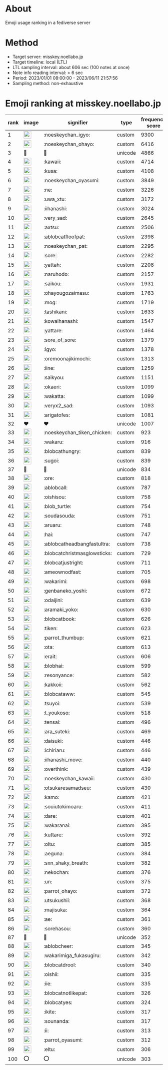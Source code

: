 # About
Emoji usage ranking in a fediverse server

# Method
- Target server: misskey.noellabo.jp
- Target timeline: local (LTL)
- LTL sampling interval: about 606 sec (100 notes at once)
- Note info reading interval: > 6 sec
- Period: 2023/01/01 08:00:00 - 2023/06/11 21:57:56 
- Sampling method: non-exhaustive

# Emoji ranking at misskey.noellabo.jp

|rank|image|signifier|type|frequency score|
|----|----|----|----|----|
|1|<img height="24" src="https://misskey.noellabo.jp/emoji/noeskeychan_igyo.webp">|:noeskeychan_igyo:|custom|9300|
|2|<img height="24" src="https://misskey.noellabo.jp/emoji/noeskeychan_ohayo.webp">|:noeskeychan_ohayo:|custom|6416|
|3|🎉|🎉|unicode|4866|
|4|<img height="24" src="https://misskey.noellabo.jp/emoji/kawaii.webp">|:kawaii:|custom|4714|
|5|<img height="24" src="https://misskey.noellabo.jp/emoji/kusa.webp">|:kusa:|custom|4108|
|6|<img height="24" src="https://misskey.noellabo.jp/emoji/noeskeychan_oyasumi.webp">|:noeskeychan_oyasumi:|custom|3849|
|7|<img height="24" src="https://misskey.noellabo.jp/emoji/ne.webp">|:ne:|custom|3226|
|8|<img height="24" src="https://misskey.noellabo.jp/emoji/uwa_xtu.webp">|:uwa_xtu:|custom|3172|
|9|<img height="24" src="https://misskey.noellabo.jp/emoji/iihanashi.webp">|:iihanashi:|custom|3024|
|10|<img height="24" src="https://misskey.noellabo.jp/emoji/very_sad.webp">|:very_sad:|custom|2645|
|11|<img height="24" src="https://misskey.noellabo.jp/emoji/axtsu.webp">|:axtsu:|custom|2506|
|12|<img height="24" src="https://misskey.noellabo.jp/emoji/ablobcatfloofpat.webp">|:ablobcatfloofpat:|custom|2398|
|13|<img height="24" src="https://misskey.noellabo.jp/emoji/noeskeychan_pat.webp">|:noeskeychan_pat:|custom|2295|
|14|<img height="24" src="https://misskey.noellabo.jp/emoji/sore.webp">|:sore:|custom|2282|
|15|<img height="24" src="https://misskey.noellabo.jp/emoji/yattah.webp">|:yattah:|custom|2208|
|16|<img height="24" src="https://misskey.noellabo.jp/emoji/naruhodo.webp">|:naruhodo:|custom|2157|
|17|<img height="24" src="https://misskey.noellabo.jp/emoji/saikou.webp">|:saikou:|custom|1931|
|18|<img height="24" src="https://misskey.noellabo.jp/emoji/ohayougozaimasu.webp">|:ohayougozaimasu:|custom|1763|
|19|<img height="24" src="https://misskey.noellabo.jp/emoji/mog.webp">|:mog:|custom|1719|
|20|<img height="24" src="https://misskey.noellabo.jp/emoji/tashikani.webp">|:tashikani:|custom|1633|
|21|<img height="24" src="https://misskey.noellabo.jp/emoji/kowaihanashi.webp">|:kowaihanashi:|custom|1547|
|22|<img height="24" src="https://misskey.noellabo.jp/emoji/yattare.webp">|:yattare:|custom|1464|
|23|<img height="24" src="https://misskey.noellabo.jp/emoji/sore_of_sore.webp">|:sore_of_sore:|custom|1379|
|24|<img height="24" src="https://misskey.noellabo.jp/emoji/igyo.webp">|:igyo:|custom|1378|
|25|<img height="24" src="https://misskey.noellabo.jp/emoji/oremoonajikimochi.webp">|:oremoonajikimochi:|custom|1313|
|26|<img height="24" src="https://misskey.noellabo.jp/emoji/iine.webp">|:iine:|custom|1259|
|27|<img height="24" src="https://misskey.noellabo.jp/emoji/saikyou.webp">|:saikyou:|custom|1151|
|28|<img height="24" src="https://misskey.noellabo.jp/emoji/okaeri.webp">|:okaeri:|custom|1099|
|29|<img height="24" src="https://misskey.noellabo.jp/emoji/wakatta.webp">|:wakatta:|custom|1099|
|30|<img height="24" src="https://misskey.noellabo.jp/emoji/veryx2_sad.webp">|:veryx2_sad:|custom|1093|
|31|<img height="24" src="https://misskey.noellabo.jp/emoji/arigatofes.webp">|:arigatofes:|custom|1081|
|32|❤|❤|unicode|1007|
|33|<img height="24" src="https://misskey.noellabo.jp/emoji/noeskeychan_tiken_chicken.webp">|:noeskeychan_tiken_chicken:|custom|923|
|34|<img height="24" src="https://misskey.noellabo.jp/emoji/wakaru.webp">|:wakaru:|custom|916|
|35|<img height="24" src="https://misskey.noellabo.jp/emoji/blobcathungry.webp">|:blobcathungry:|custom|839|
|36|<img height="24" src="https://misskey.noellabo.jp/emoji/sugoi.webp">|:sugoi:|custom|839|
|37|🍗|🍗|unicode|834|
|38|<img height="24" src="https://misskey.noellabo.jp/emoji/ore.webp">|:ore:|custom|818|
|39|<img height="24" src="https://misskey.noellabo.jp/emoji/ablobcall.webp">|:ablobcall:|custom|787|
|40|<img height="24" src="https://misskey.noellabo.jp/emoji/oishisou.webp">|:oishisou:|custom|758|
|41|<img height="24" src="https://misskey.noellabo.jp/emoji/blob_turtle.webp">|:blob_turtle:|custom|754|
|42|<img height="24" src="https://misskey.noellabo.jp/emoji/soudasouda.webp">|:soudasouda:|custom|751|
|43|<img height="24" src="https://misskey.noellabo.jp/emoji/aruaru.webp">|:aruaru:|custom|748|
|44|<img height="24" src="https://misskey.noellabo.jp/emoji/hai.webp">|:hai:|custom|747|
|45|<img height="24" src="https://misskey.noellabo.jp/emoji/ablobcatheadbangfastultra.webp">|:ablobcatheadbangfastultra:|custom|738|
|46|<img height="24" src="https://misskey.noellabo.jp/emoji/blobcatchristmasglowsticks.webp">|:blobcatchristmasglowsticks:|custom|729|
|47|<img height="24" src="https://misskey.noellabo.jp/emoji/blobcatjustright.webp">|:blobcatjustright:|custom|711|
|48|<img height="24" src="https://misskey.noellabo.jp/emoji/ameownodfast.webp">|:ameownodfast:|custom|705|
|49|<img height="24" src="https://misskey.noellabo.jp/emoji/wakarimi.webp">|:wakarimi:|custom|698|
|50|<img height="24" src="https://misskey.noellabo.jp/emoji/genbaneko_yoshi.webp">|:genbaneko_yoshi:|custom|672|
|51|<img height="24" src="https://misskey.noellabo.jp/emoji/odaijini.webp">|:odaijini:|custom|639|
|52|<img height="24" src="https://misskey.noellabo.jp/emoji/aramaki_yoko.webp">|:aramaki_yoko:|custom|630|
|53|<img height="24" src="https://misskey.noellabo.jp/emoji/blobcatbook.webp">|:blobcatbook:|custom|626|
|54|<img height="24" src="https://misskey.noellabo.jp/emoji/tiken.webp">|:tiken:|custom|623|
|55|<img height="24" src="https://misskey.noellabo.jp/emoji/parrot_thumbup.webp">|:parrot_thumbup:|custom|621|
|56|<img height="24" src="https://misskey.noellabo.jp/emoji/ota.webp">|:ota:|custom|613|
|57|<img height="24" src="https://misskey.noellabo.jp/emoji/erait.webp">|:erait:|custom|606|
|58|<img height="24" src="https://misskey.noellabo.jp/emoji/blobhai.webp">|:blobhai:|custom|599|
|59|<img height="24" src="https://misskey.noellabo.jp/emoji/resonyance.webp">|:resonyance:|custom|582|
|60|<img height="24" src="https://misskey.noellabo.jp/emoji/kakkoii.webp">|:kakkoii:|custom|562|
|61|<img height="24" src="https://misskey.noellabo.jp/emoji/blobcataww.webp">|:blobcataww:|custom|545|
|62|<img height="24" src="https://misskey.noellabo.jp/emoji/tsuyoi.webp">|:tsuyoi:|custom|539|
|63|<img height="24" src="https://misskey.noellabo.jp/emoji/t_youkoso.webp">|:t_youkoso:|custom|518|
|64|<img height="24" src="https://misskey.noellabo.jp/emoji/tensai.webp">|:tensai:|custom|496|
|65|<img height="24" src="https://misskey.noellabo.jp/emoji/ara_suteki.webp">|:ara_suteki:|custom|469|
|66|<img height="24" src="https://misskey.noellabo.jp/emoji/daisuki.webp">|:daisuki:|custom|446|
|67|<img height="24" src="https://misskey.noellabo.jp/emoji/ichiriaru.webp">|:ichiriaru:|custom|446|
|68|<img height="24" src="https://misskey.noellabo.jp/emoji/iihanashi_move.webp">|:iihanashi_move:|custom|440|
|69|<img height="24" src="https://misskey.noellabo.jp/emoji/overthink.webp">|:overthink:|custom|439|
|70|<img height="24" src="https://misskey.noellabo.jp/emoji/noeskeychan_kawaii.webp">|:noeskeychan_kawaii:|custom|430|
|71|<img height="24" src="https://misskey.noellabo.jp/emoji/otsukaresamadseu.webp">|:otsukaresamadseu:|custom|430|
|72|<img height="24" src="https://misskey.noellabo.jp/emoji/kamo.webp">|:kamo:|custom|421|
|73|<img height="24" src="https://misskey.noellabo.jp/emoji/souiutokimoaru.webp">|:souiutokimoaru:|custom|411|
|74|<img height="24" src="https://misskey.noellabo.jp/emoji/dare.webp">|:dare:|custom|401|
|75|<img height="24" src="https://misskey.noellabo.jp/emoji/wakaranai.webp">|:wakaranai:|custom|395|
|76|<img height="24" src="https://misskey.noellabo.jp/emoji/kuttare.webp">|:kuttare:|custom|392|
|77|<img height="24" src="https://misskey.noellabo.jp/emoji/oltu.webp">|:oltu:|custom|385|
|78|<img height="24" src="https://misskey.noellabo.jp/emoji/aeguna.webp">|:aeguna:|custom|384|
|79|<img height="24" src="https://misskey.noellabo.jp/emoji/sxn_shaky_breath.webp">|:sxn_shaky_breath:|custom|382|
|80|<img height="24" src="https://misskey.noellabo.jp/emoji/nekochan.webp">|:nekochan:|custom|376|
|81|<img height="24" src="https://misskey.noellabo.jp/emoji/un.webp">|:un:|custom|375|
|82|<img height="24" src="https://misskey.noellabo.jp/emoji/parrot_ohayo.webp">|:parrot_ohayo:|custom|372|
|83|<img height="24" src="https://misskey.noellabo.jp/emoji/utsukushii.webp">|:utsukushii:|custom|368|
|84|<img height="24" src="https://misskey.noellabo.jp/emoji/majisuka.webp">|:majisuka:|custom|364|
|85|<img height="24" src="https://misskey.noellabo.jp/emoji/ae.webp">|:ae:|custom|361|
|86|<img height="24" src="https://misskey.noellabo.jp/emoji/sorehasou.webp">|:sorehasou:|custom|360|
|87|🥔|🥔|unicode|352|
|88|<img height="24" src="https://misskey.noellabo.jp/emoji/ablobcheer.webp">|:ablobcheer:|custom|345|
|89|<img height="24" src="https://misskey.noellabo.jp/emoji/wakarimiga_fukasugiru.webp">|:wakarimiga_fukasugiru:|custom|342|
|90|<img height="24" src="https://misskey.noellabo.jp/emoji/blobcatdrool.webp">|:blobcatdrool:|custom|340|
|91|<img height="24" src="https://misskey.noellabo.jp/emoji/oishii.webp">|:oishii:|custom|335|
|92|<img height="24" src="https://misskey.noellabo.jp/emoji/iie.webp">|:iie:|custom|335|
|93|<img height="24" src="https://misskey.noellabo.jp/emoji/blobcatnotlikepat.webp">|:blobcatnotlikepat:|custom|326|
|94|<img height="24" src="https://misskey.noellabo.jp/emoji/blobcatyes.webp">|:blobcatyes:|custom|324|
|95|<img height="24" src="https://misskey.noellabo.jp/emoji/ikite.webp">|:ikite:|custom|317|
|96|<img height="24" src="https://misskey.noellabo.jp/emoji/sounanda.webp">|:sounanda:|custom|317|
|97|<img height="24" src="https://misskey.noellabo.jp/emoji/ii.webp">|:ii:|custom|313|
|98|<img height="24" src="https://misskey.noellabo.jp/emoji/parrot_oyasumi.webp">|:parrot_oyasumi:|custom|312|
|99|<img height="24" src="https://misskey.noellabo.jp/emoji/eltu.webp">|:eltu:|custom|306|
|100|⭕|⭕|unicode|303|
